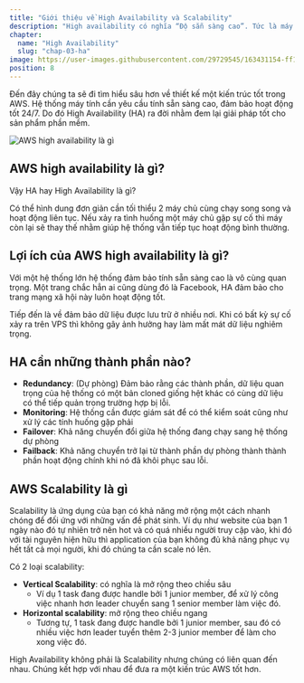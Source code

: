 ```yaml
---
title: "Giới thiệu về High Availability và Scalability"
description: "High availability có nghĩa “Độ sẵn sàng cao”. Tức là máy chủ luôn trong tình trạng hoạt động tốt và có tĩnh sẵn sàng cao"
chapter:
  name: "High Availability"
  slug: "chap-03-ha"
image: https://user-images.githubusercontent.com/29729545/163431154-ff19f3d4-2db6-4c47-9e83-f4e41f0ba6ac.png
position: 8
---
```


Đến đây chúng ta sẽ đi tìm hiểu sâu hơn về thiết kế một kiến trúc tốt trong AWS. Hệ thống máy tính cần yêu cầu tính sẵn sàng cao, đảm bảo hoạt động tốt 24/7. Do đó High Availability (HA) ra đời nhằm đem lại giải pháp tốt cho sản phẩm phần mềm.

![AWS high availability là gì](https://user-images.githubusercontent.com/29729545/163431154-ff19f3d4-2db6-4c47-9e83-f4e41f0ba6ac.png)

## AWS high availability là gì?

Vậy HA hay High Availability là gì?

Có thể hình dung đơn giản cần tối thiểu 2 máy chủ cùng chạy song song và hoạt động liên tục. Nếu xảy ra tình huống một máy chủ gặp sự cố thì máy còn lại sẽ thay thế nhằm giúp hệ thống vẫn tiếp tục hoạt động bình thường.

## Lợi ích của AWS high availability là gì?

Với một hệ thống lớn hệ thống đảm bảo tính sẵn sàng cao là vô cùng quan trọng. Một trang chắc hẳn ai cũng dùng đó là Facebook, HA đảm bảo cho trang mạng xã hội này luôn hoạt động tốt.

Tiếp đến là về đảm bảo dữ liệu được lưu trữ ở nhiều nơi. Khi có bất kỳ sự cố xảy ra trên VPS thì không gây ảnh hưởng hay làm mất mát dữ liệu nghiêm trọng.

## HA cần những thành phần nào?

- **Redundancy**: (Dự phòng) Đảm bảo rằng các thành phần, dữ liệu quan trọng của hệ thống có một bản cloned giống hệt khác có cùng dữ liệu có thể tiếp quản trong trường hợp bị lỗi.
- **Monitoring**: Hệ thống cần được giám sát để có thể kiểm soát cũng như xử lý các tính huống gặp phải
- **Failover**: Khả năng chuyển đổi giữa hệ thống đang chạy sang hệ thống dự phòng
- **Failback**: Khả năng chuyển trở lại từ thành phần dự phòng thành thành phần hoạt động chính khi nó đã khôi phục sau lỗi.

## AWS Scalability là gì

Scalability là ứng dụng của bạn có khả năng mở rộng một cách nhanh chóng để đối ứng với những vấn đề phát sinh. Ví dụ như website của bạn 1 ngày nào đó tự nhiên trở nên hot và có quá nhiều người truy cập vào, khi đó với tài nguyên hiện hữu thì application của bạn không đủ khả năng phục vụ hết tất cả mọi người, khi đó chúng ta cần scale nó lên.

Có 2 loại scalability:

- **Vertical Scalability**: có nghĩa là mở rộng theo chiều sâu
  - Ví dụ 1 task đang được handle bởi 1 junior member, để xử lý công việc nhanh hơn leader chuyển sang 1 senior member làm việc đó.
- **Horizontal scalability**: mở rộng theo chiều ngang
  - Tương tự, 1 task đang được handle bởi 1 junior member, sau đó có nhiều việc hơn leader tuyển thêm 2-3 junior member để làm cho xong việc đó.

High Availability không phải là Scalability nhưng chúng có liên quan đến nhau. Chúng kết hợp với nhau để đưa ra một kiến trúc AWS tốt hơn.

